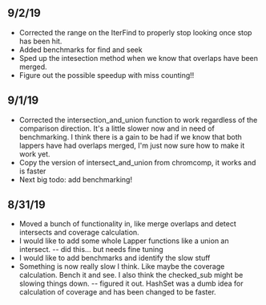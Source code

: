 ## 9/2/19
- Corrected the range on the IterFind to properly stop looking once stop
  has been hit.
- Added benchmarks for find and seek
- Sped up the intesection method when we know that overlaps have been
  merged.
- Figure out the possible speedup with miss counting!!
## 9/1/19
- Corrected the intersection_and_union function to work regardless of
  the comparison direction. It's a little slower now and in need of
  benchmarking. I think there is a gain to be had if we know that both
  lappers have had overlaps merged, I'm just now sure how to make it
  work yet.
- Copy the version of intersect_and_union from chromcomp, it works and
  is faster
- Next big todo: add benchmarking!

## 8/31/19
- Moved a bunch of functionality in, like merge overlaps and detect
  intersects and coverage calculation.
- I would like to add some whole Lapper functions like a union an
  intersect. -- did this... but needs fine tuning
- I would like to add benchmarks and identify the slow stuff
- Something is now really slow I think. Like maybe the coverage
  calculation. Bench it and see. I also think the checked_sub might be
  slowing things down. -- figured it out. HashSet was a dumb idea for
  calculation of coverage and has been changed to be faster. 
